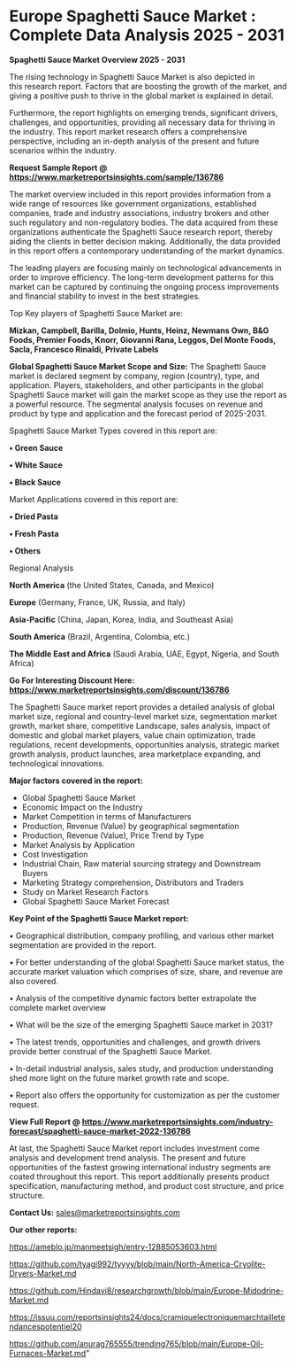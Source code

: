 # Europe Spaghetti Sauce Market : Complete Data Analysis 2025 - 2031

<Strong> Spaghetti Sauce Market Overview 2025 - 2031</strong>

The rising technology in Spaghetti Sauce Market is also depicted in this research report. Factors that are boosting the growth of the market, and giving a positive push to thrive in the global market is explained in detail.

Furthermore, the report highlights on emerging trends, significant drivers, challenges, and opportunities, providing all necessary data for thriving in the industry. This report market research offers a comprehensive perspective, including an in-depth analysis of the present and future scenarios within the industry.

<strong>Request Sample Report @ <a href=https://www.marketreportsinsights.com/sample/136786>https://www.marketreportsinsights.com/sample/136786</a></strong>

The market overview included in this report provides information from a wide range of resources like government organizations, established companies, trade and industry associations, industry brokers and other such regulatory and non-regulatory bodies. The data acquired from these organizations authenticate the Spaghetti Sauce research report, thereby aiding the clients in better decision making. Additionally, the data provided in this report offers a contemporary understanding of the market dynamics.

The leading players are focusing mainly on technological advancements in order to improve efficiency. The long-term development patterns for this market can be captured by continuing the ongoing process improvements and financial stability to invest in the best strategies.

Top Key players of Spaghetti Sauce Market are:

<strong>Mizkan, Campbell, Barilla, Dolmio, Hunts, Heinz, Newmans Own, B&G Foods, Premier Foods, Knorr, Giovanni Rana, Leggos, Del Monte Foods, Sacla, Francesco Rinaldi, Private Labels</strong>

<strong><b>Global Spaghetti Sauce Market Scope and Size:</b></strong>
The Spaghetti Sauce market is declared segment by company, region (country), type, and application. Players, stakeholders, and other participants in the global Spaghetti Sauce market will gain the market scope as they use the report as a powerful resource. The segmental analysis focuses on revenue and product by type and application and the forecast period of 2025-2031.

Spaghetti Sauce Market Types covered in this report are:

<strong>• Green Sauce

• White Sauce

• Black Sauce</strong>

Market Applications covered in this report are:

<strong>• Dried Pasta

• Fresh Pasta

• Others</strong> 

Regional Analysis

<strong>North America</strong> (the United States, Canada, and Mexico)

<strong>Europe</strong> (Germany, France, UK, Russia, and Italy)

<strong>Asia-Pacific</strong> (China, Japan, Korea, India, and Southeast Asia)

<strong>South America</strong> (Brazil, Argentina, Colombia, etc.)

<strong>The Middle East and Africa</strong> (Saudi Arabia, UAE, Egypt, Nigeria, and South Africa)

<strong>Go For Interesting Discount Here: <a href=https://www.marketreportsinsights.com/discount/136786>https://www.marketreportsinsights.com/discount/136786</a></strong>

The Spaghetti Sauce market report provides a detailed analysis of global market size, regional and country-level market size, segmentation market growth, market share, competitive Landscape, sales analysis, impact of domestic and global market players, value chain optimization, trade regulations, recent developments, opportunities analysis, strategic market growth analysis, product launches, area marketplace expanding, and technological innovations.

<strong><b>Major factors covered in the report:</b></strong>
<ul>
  <li>Global Spaghetti Sauce Market </li>
  <li>Economic Impact on the Industry</li>
  <li>Market Competition in terms of Manufacturers</li>
  <li>Production, Revenue (Value) by geographical segmentation</li>
  <li>Production, Revenue (Value), Price Trend by Type</li>
  <li>Market Analysis by Application</li>
  <li>Cost Investigation</li>
  <li>Industrial Chain, Raw material sourcing strategy and Downstream Buyers</li>
  <li>Marketing Strategy comprehension, Distributors and Traders</li>
  <li>Study on Market Research Factors</li>
  <li>Global Spaghetti Sauce Market Forecast</li>
</ul>

<strong><b>Key Point of the Spaghetti Sauce Market report:</b></strong>

• Geographical distribution, company profiling, and various other market segmentation are provided in the report.

• For better understanding of the global Spaghetti Sauce market status, the accurate market valuation which comprises of size, share, and revenue are also covered.

• Analysis of the competitive dynamic factors better extrapolate the complete market overview

• What will be the size of the emerging Spaghetti Sauce market in 2031?

• The latest trends, opportunities and challenges, and growth drivers provide better construal of the Spaghetti Sauce Market.

• In-detail industrial analysis, sales study, and production understanding shed more light on the future market growth rate and scope.

• Report also offers the opportunity for customization as per the customer request.

<strong><b>View Full Report @ <a href=https://www.marketreportsinsights.com/industry-forecast/spaghetti-sauce-market-2022-136786>https://www.marketreportsinsights.com/industry-forecast/spaghetti-sauce-market-2022-136786</a></b></strong>


At last, the Spaghetti Sauce Market report includes investment come analysis and development trend analysis. The present and future opportunities of the fastest growing international industry segments are coated throughout this report. This report additionally presents product specification, manufacturing method, and product cost structure, and price structure.

<strong>Contact Us:</strong>
sales@marketreportsinsights.com

<strong>Our other reports:</strong>

<a href=https://ameblo.jp/manmeetsigh/entry-12885053603.html>https://ameblo.jp/manmeetsigh/entry-12885053603.html</a>

<a href=https://github.com/tyagi992/tyyyy/blob/main/North-America-Cryolite-Dryers-Market.md>https://github.com/tyagi992/tyyyy/blob/main/North-America-Cryolite-Dryers-Market.md</a>

<a href=https://github.com/Hindavi8/researchgrowth/blob/main/Europe-Midodrine-Market.md>https://github.com/Hindavi8/researchgrowth/blob/main/Europe-Midodrine-Market.md</a>

<a href=https://issuu.com/reportsinsights24/docs/cramiquelectroniquemarchtailletendancespotentiel20>https://issuu.com/reportsinsights24/docs/cramiquelectroniquemarchtailletendancespotentiel20</a>

<a href=https://github.com/anurag765555/trending765/blob/main/Europe-Oil-Furnaces-Market.md>https://github.com/anurag765555/trending765/blob/main/Europe-Oil-Furnaces-Market.md</a>"
